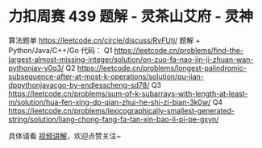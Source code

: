 # 力扣周赛 439 题解 - 灵茶山艾府 - 灵神

算法题单 https://leetcode.cn/circle/discuss/RvFUtj/
题解 + Python/Java/C++/Go 代码：
Q1 https://leetcode.cn/problems/find-the-largest-almost-missing-integer/solution/on-zuo-fa-nao-jin-ji-zhuan-wan-pythonjav-y0q3/
Q2 https://leetcode.cn/problems/longest-palindromic-subsequence-after-at-most-k-operations/solution/qu-jian-dppythonjavacgo-by-endlesscheng-sd78/
Q3 https://leetcode.cn/problems/sum-of-k-subarrays-with-length-at-least-m/solution/hua-fen-xing-dp-qian-zhui-he-shi-zi-bian-3k0w/
Q4 https://leetcode.cn/problems/lexicographically-smallest-generated-string/solution/liang-chong-fang-fa-tan-xin-bao-li-pi-pe-gxyn/

具体请看 [视频讲解](https://www.bilibili.com/video/BV1QP9bY3EL6/)，欢迎点赞关注~
